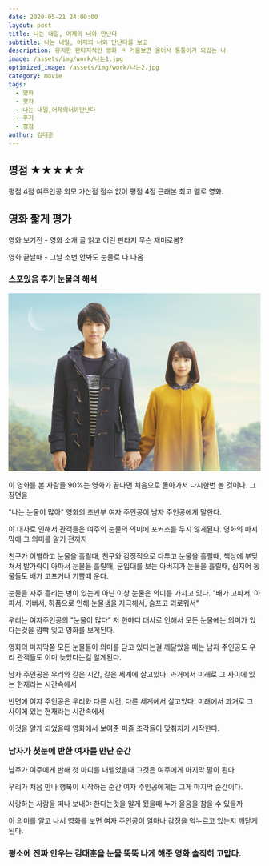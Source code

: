 ```yaml
---
date: 2020-05-21 24:00:00
layout: post
title: 나는 내일, 어제의 너와 만난다 
subtitle: 나는 내일, 어제의 너와 만난다를 보고
description: 유치한 판타지적인 영화 ㅋ 거울보면 울어서 퉁퉁이가 되있는 나
image: /assets/img/work/나는1.jpg
optimized_image: /assets/img/work/나는2.jpg
category: movie
tags:
  - 영화
  - 왓챠
  - 나는 내일,어제의너와만난다
  - 후기
  - 평점
author: 김대훈
---
```


## 평점 ★★★★☆ 

평점 4점 여주인공 외모 가산점 점수 없이 평점 4점 근래본 최고 멜로 영화.

## 영화 짧게 평가

영화 보기전 - 영화 소개 글 읽고 이런 판타지 무슨 재미로봄?

영화 끝날때 - 그날 소변 안봐도 눈물로 다 나옴

### 스포있음 후기 눈물의 해석

![1](../assets/img/work/나는2.jpg)

이 영화를 본 사람들 90%는 영화가 끝나면 처음으로 돌아가서 다시한번 볼 것이다. 그 장면을

"나는 눈물이 많아" 영화의 초반부 여자 주인공이 남자 주인공에게 말한다.

이 대사로 인해서 관객들은 여주의 눈물의 의미에 포커스를 두지 않게된다.
영화의 마지막에 그 의미를 알기 전까지

친구가 이별하고 눈물을 흘릴때, 친구와 감정적으로 다투고 눈물을 흘릴때, 책상에 부딪쳐서 발가락이
아파서 눈물을 흘릴때, 군입대를 보는 아버지가 눈물을 흘릴때, 심지어 동물들도 배가 고프거나 기쁠때 운다.

눈물을 자주 흘리는 병이 있는게 아닌 이상 눈물은 의미를 가지고 있다. "배가 고파서,
아파서, 기뻐서, 하품으로 인해 눈물샘을 자극해서, 슬프고 괴로워서"

우리는 여자주인공의 "눈물이 많다" 저 한마디 대사로 인해서 모든 눈물에는 의미가 있다는것을 깜빡 잊고 영화를 보게된다.

영화의 마지막쯤 모든 눈물들이 의미를 담고 있다는걸 깨달았을 때는 남자 주인공도 우리 관객들도 이미 늦었다는걸 알게된다.

남자 주인공은 우리와 같은 시간, 같은 세계에 살고있다. 과거에서 미래로 그 사이에 있는 현재라는 시간속에서

반면에 여자 주인공은 우리와 다른 시간, 다른 세계에서 살고있다. 미래에서 과거로 그 사이에 있는 현재라는 시간속에서

이것을 알게 되었을때 영화에서 보여준 퍼즐 조각들이 맞춰지기 시작한다.

### 남자가 첫눈에 반한 여자를 만난 순간
남주가 여주에게 반해 첫 마디를 내뱉었을때 그것은 여주에게 마지막 말이 된다.

우리가 처음 만나 행복이 시작하는 순간 여자 주인공에게는 그게 마지막 순간이다.

사랑하는 사람을 떠나 보내야 한다는것을 알게 됬을때 누가 울음을 참을 수 있을까

이 의미를 알고 나서 영화를 보면 여자 주인공이 얼마나 감정을 억누르고 있는지 깨닫게 된다.

### 평소에 진짜 안우는 김대훈을 눈물 뚝뚝 나게 해준 영화 솔직히 고맙다.






